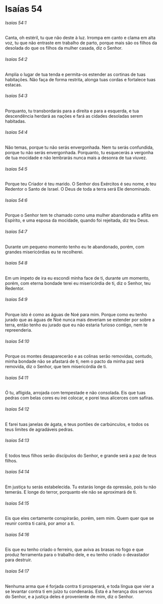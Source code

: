 # Isaías 54

###### Isaías 54:1

Canta, oh estéril, tu que não deste à luz. Irrompa em canto e clama em alta voz, tu que não entraste em trabalho de parto, porque mais são os filhos da desolada do que os filhos da mulher casada, diz o Senhor.

###### Isaías 54:2

Amplia o lugar de tua tenda e permita-os estender as cortinas de tuas habitações. Não faça de forma restrita, alonga tuas cordas e fortalece tuas estacas.

###### Isaías 54:3

Porquanto, tu transbordarás para a direita e para a esquerda, e tua descendência herdará as nações e fará as cidades desoladas serem habitadas.

###### Isaías 54:4

Não temas, porque tu não serás envergonhada. Nem tu serás confundida, porque tu não serás envergonhada. Porquanto, tu esquecerás a vergonha de tua mocidade e não lembrarás nunca mais a desonra de tua viuvez.

###### Isaías 54:5

Porque teu Criador é teu marido. O Senhor dos Exércitos é seu nome, e teu Redentor o Santo de Israel. O Deus de toda a terra será Ele denominado.

###### Isaías 54:6

Porque o Senhor tem te chamado como uma mulher abandonada e aflita em Espírito, e uma esposa da mocidade, quando foi rejeitada, diz teu Deus.

###### Isaías 54:7

Durante um pequeno momento tenho eu te abandonado, porém, com grandes misericórdias eu te recolherei.

###### Isaías 54:8

Em um ímpeto de ira eu escondi minha face de ti, durante um momento, porém, com eterna bondade terei eu misericórdia de ti, diz o Senhor, teu Redentor.

###### Isaías 54:9

Porque isto é como as águas de Noé para mim. Porque como eu tenho jurado que as águas de Noé nunca mais deveriam se estender por sobre a terra, então tenho eu jurado que eu não estaria furioso contigo, nem te repreenderia.

###### Isaías 54:10

Porque os montes desaparecerão e as colinas serão removidas, contudo, minha bondade não se afastará de ti, nem o pacto da minha paz será removida, diz o Senhor, que tem misericórdia de ti.

###### Isaías 54:11

Ó tu, afligida, arrojada com tempestade e não consolada. Eis que tuas pedras com belas cores eu irei colocar, e porei teus alicerces com safiras.

###### Isaías 54:12

E farei tuas janelas de ágata, e teus portões de carbúnculos, e todos os teus limites de agradáveis pedras.

###### Isaías 54:13

E todos teus filhos serão discípulos do Senhor, e grande será a paz de teus filhos.

###### Isaías 54:14

Em justiça tu serás estabelecida. Tu estarás longe da opressão, pois tu não temerás. E longe do terror, porquanto ele não se aproximará de ti.

###### Isaías 54:15

Eis que eles certamente conspirarão, porém, sem mim. Quem quer que se reunir contra ti cairá, por amor a ti.

###### Isaías 54:16

Eis que eu tenho criado o ferreiro, que aviva as brasas no fogo e que produz ferramenta para o trabalho dele, e eu tenho criado o devastador para destruir.

###### Isaías 54:17

Nenhuma arma que é forjada contra ti prosperará, e toda língua que vier a se levantar contra ti em juízo tu condenarás. Esta é a herança dos servos do Senhor, e a justiça deles é proveniente de mim, diz o Senhor.

